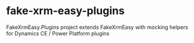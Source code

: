# fake-xrm-easy-plugins
FakeXrmEasy.Plugins project extends FakeXrmEasy with mocking helpers for Dynamics CE / Power Platform plugins
